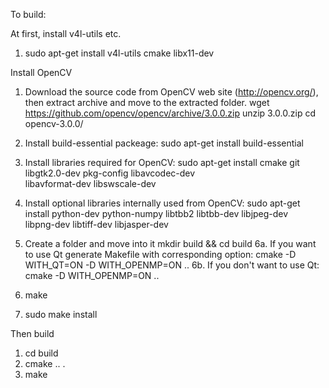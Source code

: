 To build:

At first, install v4l-utils etc.
1.	sudo apt-get install v4l-utils cmake libx11-dev

Install OpenCV
1.	Download the source code from OpenCV web site (http://opencv.org/), then 
	extract archive and move to the extracted folder. 
	wget https://github.com/opencv/opencv/archive/3.0.0.zip
	unzip 3.0.0.zip
	cd opencv-3.0.0/
2.	Install build-essential packeage:
	sudo apt-get install build-essential
3.	Install libraries required for OpenCV:
	sudo apt-get install cmake git libgtk2.0-dev pkg-config libavcodec-dev \
	libavformat-dev libswscale-dev

4.	Install optional libraries internally used from OpenCV:
	sudo apt-get install python-dev python-numpy libtbb2 libtbb-dev libjpeg-dev \
	libpng-dev libtiff-dev libjasper-dev
5.	Create a folder and move into it
	mkdir build && cd build
6a.	If you want to use Qt generate Makefile with corresponding option:
	cmake -D WITH_QT=ON -D WITH_OPENMP=ON ..
6b.	If you don't want to use Qt:
	cmake -D WITH_OPENMP=ON ..
7.	make 
8.	sudo make install

Then build
1.	cd build
2.	cmake .. .
3.	make

